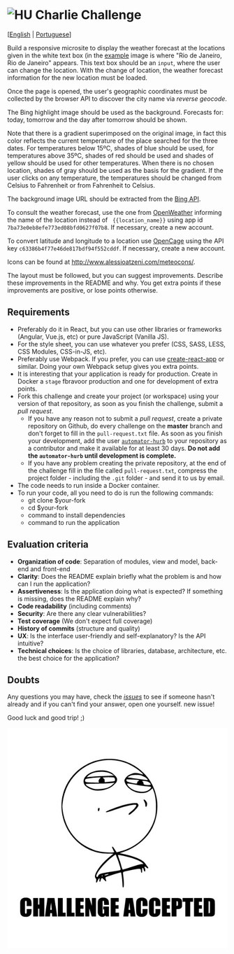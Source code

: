 # <img src="https://avatars1.githubusercontent.com/u/7063040?v=4&s=200.jpg" alt="HU" width="24" /> Charlie Challenge

[[English](README.md) | [Portuguese](README.pt.md)]

Build a responsive microsite to display the weather forecast at the locations given in the white text box (in the [example](./example.jpg) image is where "Rio de Janeiro, Rio de Janeiro" appears. This text box should be an `input`, where the user can change the location. With the change of location, the weather forecast information for the new location must be loaded.

Once the page is opened, the user's geographic coordinates must be collected by the browser API to discover the city name via _reverse geocode_.

The Bing highlight image should be used as the background. Forecasts for: today, tomorrow and the day after tomorrow should be shown.

Note that there is a gradient superimposed on the original image, in fact this color reflects the current temperature of the place searched for the three dates. For temperatures below 15ºC, shades of blue should be used, for temperatures above 35ºC, shades of red should be used and shades of yellow should be used for other temperatures. When there is no chosen location, shades of gray should be used as the basis for the gradient. If the user clicks on any temperature, the temperatures should be changed from Celsius to Fahrenheit or from Fahrenheit to Celsius.

The background image URL should be extracted from the [Bing API](https://www.bing.com/HPImageArchive.aspx?format=js&idx=0&n=1&mkt=pt-US).

To consult the weather forecast, use the one from [OpenWeather](http://api.openweathermap.org/data/2.5/weather?q={{location_name}}&APPID=7ba73e0eb8efe773ed08bfd0627f07b8) informing the name of the location instead of ` {{location_name}}` using app id `7ba73e0eb8efe773ed08bfd0627f07b8`. If necessary, create a new account.

To convert latitude and longitude to a location use [OpenCage](https://api.opencagedata.com/geocode/v1/json?q={{latitude}},{{longitude}}&key=c63386b4f77e46de817bdf94f552cddf&language=en) using the API key `c63386b4f77e46de817bdf94f552cddf`. If necessary, create a new account.

Icons can be found at http://www.alessioatzeni.com/meteocons/.

The layout must be followed, but you can suggest improvements. Describe these improvements in the README and why. You get extra points if these improvements are positive, or lose points otherwise.

## Requirements

-   Preferably do it in React, but you can use other libraries or frameworks (Angular, Vue.js, etc) or pure JavaScript (Vanilla JS).
-   For the style sheet, you can use whatever you prefer (CSS, SASS, LESS, CSS Modules, CSS-in-JS, etc).
-   Preferably use Webpack. If you prefer, you can use [create-react-app](https://github.com/facebook/create-react-app) or similar. Doing your own Webpack setup gives you extra points.
-   It is interesting that your application is ready for production. Create in Docker a `stage` fbravoor production and one for development of extra points.
-   Fork this challenge and create your project (or workspace) using your version of that repository, as soon as you finish the challenge, submit a _pull request_.
    -   If you have any reason not to submit a _pull request_, create a private repository on Github, do every challenge on the **master** branch and don't forget to fill in the `pull-request.txt` file. As soon as you finish your development, add the user [`automator-hurb`](https://github.com/automator-hurb) to your repository as a contributor and make it available for at least 30 days. **Do not add the `automator-hurb` until development is complete.**
    -   If you have any problem creating the private repository, at the end of the challenge fill in the file called `pull-request.txt`, compress the project folder - including the `.git` folder - and send it to us by email.
-   The code needs to run inside a Docker container.
-   To run your code, all you need to do is run the following commands:
    -   git clone \$your-fork
    -   cd \$your-fork
    -   command to install dependencies
    -   command to run the application

## Evaluation criteria

-   **Organization of code**: Separation of modules, view and model, back-end and front-end
-   **Clarity**: Does the README explain briefly what the problem is and how can I run the application?
-   **Assertiveness**: Is the application doing what is expected? If something is missing, does the README explain why?
-   **Code readability** (including comments)
-   **Security**: Are there any clear vulnerabilities?
-   **Test coverage** (We don't expect full coverage)
-   **History of commits** (structure and quality)
-   **UX**: Is the interface user-friendly and self-explanatory? Is the API intuitive?
-   **Technical choices**: Is the choice of libraries, database, architecture, etc. the best choice for the application?

## Doubts

Any questions you may have, check the [_issues_](https://github.com/HurbCom/challenge-charlie/issues) to see if someone hasn't already and if you can't find your answer, open one yourself. new issue!

Good luck and good trip! ;)

<p align="center">
  <img src="ca.jpg" alt="Challange accepted" />
</p>
